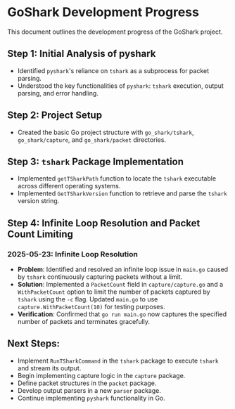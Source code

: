 # GoShark Development Progress

This document outlines the development progress of the GoShark project.

## Step 1: Initial Analysis of pyshark
- Identified `pyshark`'s reliance on `tshark` as a subprocess for packet parsing.
- Understood the key functionalities of `pyshark`: `tshark` execution, output parsing, and error handling.

## Step 2: Project Setup
- Created the basic Go project structure with `go_shark/tshark`, `go_shark/capture`, and `go_shark/packet` directories.

## Step 3: `tshark` Package Implementation
- Implemented `getTSharkPath` function to locate the `tshark` executable across different operating systems.
- Implemented `GetTSharkVersion` function to retrieve and parse the `tshark` version string.

## Step 4: Infinite Loop Resolution and Packet Count Limiting
### 2025-05-23: Infinite Loop Resolution

- **Problem**: Identified and resolved an infinite loop issue in `main.go` caused by `tshark` continuously capturing packets without a limit.
- **Solution**: Implemented a `PacketCount` field in `capture/capture.go` and a `WithPacketCount` option to limit the number of packets captured by `tshark` using the `-c` flag. Updated `main.go` to use `capture.WithPacketCount(10)` for testing purposes.
- **Verification**: Confirmed that `go run main.go` now captures the specified number of packets and terminates gracefully.

## Next Steps:
- Implement `RunTSharkCommand` in the `tshark` package to execute `tshark` and stream its output.
- Begin implementing capture logic in the `capture` package.
- Define packet structures in the `packet` package.
- Develop output parsers in a new `parser` package.
- Continue implementing `pyshark` functionality in Go.
